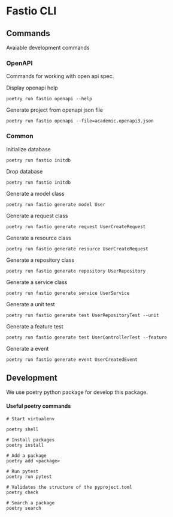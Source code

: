 # Fastio CLI 

## Commands

Avaiable development commands

### OpenAPI 

Commands for working with open api spec.

Display openapi help

```shell
poetry run fastio openapi --help
```

Generate project from openapi json file

```shell
poetry run fastio openapi --file=academic.openapi3.json
```

### Common

Initialize database

```shell
poetry run fastio initdb
```

Drop database

```shell
poetry run fastio initdb
```

Generate a model class

```shell
poetry run fastio generate model User
```

Generate a request class

```shell
poetry run fastio generate request UserCreateRequest
```

Generate a resource class

```shell
poetry run fastio generate resource UserCreateRequest
```

Generate a repository class

```shell
poetry run fastio generate repository UserRepository
```

Generate a service class

```shell
poetry run fastio generate service UserService
```

Generate a unit test

```shell
poetry run fastio generate test UserRepositoryTest --unit
```

Generate a feature test

```shell
poetry run fastio generate test UserControllerTest --feature
```

Generate a event

```shell
poetry run fastio generate event UserCreatedEvent
```

## Development

We use poetry python package for develop this package.


#### Useful poetry commands

```shell
# Start virtualenv

poetry shell

# Install packages
poetry install

# Add a package
poetry add <package>

# Run pytest
poetry run pytest

# Validates the structure of the pyproject.toml 
poetry check

# Search a package
poetry search
```

